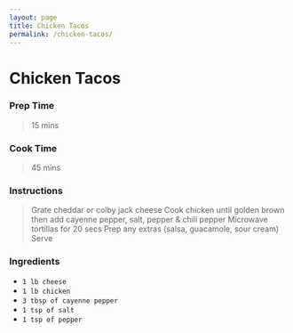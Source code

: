 ```yaml
---
layout: page
title: Chicken Tacos
permalink: /chicken-tacos/
---
```

<!-- <link rel="stylesheet" href="/recipes-md/local.css"> -->
<link rel="stylesheet" href="local.css">

# Chicken Tacos

### Prep Time
> 15 mins

### Cook Time 
> 45 mins

### Instructions
> Grate cheddar or colby jack cheese
> Cook chicken until golden brown then add cayenne pepper, salt, pepper & chili pepper
> Microwave tortillas for 20 secs
> Prep any extras (salsa, guacamole, sour cream)
> Serve 


### Ingredients 

- `1 lb cheese`
- `1 lb chicken`
- `3 tbsp of cayenne pepper`
- `1 tsp of salt`
- `1 tsp of pepper`

<!-- todo add Image -->
<!-- ![Chicken tacos](https://) -->